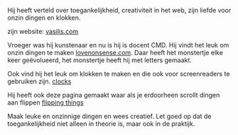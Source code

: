 Hij heeft verteld over toegankelijkheid, creativiteit in het web, zijn liefde voor onzin dingen en klokken. 

zijn website: [vasilis.com](https://vasilis.nl/)

Vroeger was hij kunstenaar en nu is hij is docent CMD.
Hij vindt het leuk om onzin dingen te maken [lovenonsense.com](https://lovenonsense.com/). Daar heeft het monstertje elke keer geëvolueerd, het monstertje heeft hij met letters gemaakt. 

Ook vind hij het leuk om klokken te maken en die ook voor screenreaders te gebruiken zijn. [clocks](https://vasilis.nl/clocks/) 

Hij heeft ook deze pagina gemaakt waar als je erdoorheen scrollt dingen aan flippen [flipping things ](https://vasilis.nl/flipping-things/)

Maak leuke en onzinnige dingen en wees creatief. 
Let goed op dat de toegankelijkheid niet alleen in theorie is, maar ook in de praktijk. 

